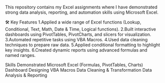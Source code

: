 This repository contains my Excel assignments where I have demonstrated strong data analysis, reporting, and automation skills using Microsoft Excel.

🛠️ Key Features
1.Applied a wide range of Excel functions (Lookup, Conditional, Text, Math, Date & Time, Logical functions).
2.Built interactive dashboards using PivotTables, PivotCharts, and slicers for visualization.
3.Automated repetitive tasks using VBA Macros.
4.Used data cleaning techniques to prepare raw data.
5.Applied conditional formatting to highlight key insights.
6.Created dynamic reports using advanced formulas and named ranges.

Skills Demonstrated
Microsoft Excel (Formulas, PivotTables, Charts)
Dashboard Designing
VBA Macros
Data Cleaning & Transformation
Data Analysis & Reporting
